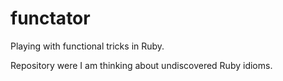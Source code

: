 # functator

Playing with functional tricks in Ruby.

Repository were I am thinking about undiscovered Ruby idioms.
